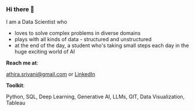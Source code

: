 ### Hi there 👋

I am a Data Scientist who
- loves to solve complex problems in diverse domains
- plays with all kinds of data - structured and unstructured
- at the end of the day, a student who's taking small steps each day in the huge exciting world of AI

**Reach me at**: 

[athira.srivani@gmail.com](mailto:athira.srivani@gmail.com) or [LinkedIn](https://www.linkedin.com/in/athira-srivani/)

**Toolkit**:

Python, SQL, Deep Learning, Generative AI, LLMs, GIT, Data Visualization, Tableau

